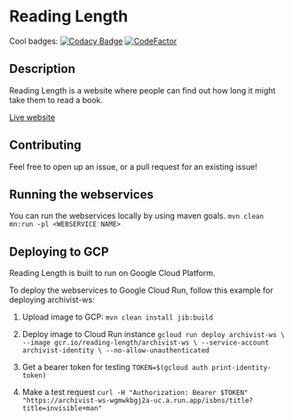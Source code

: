 # Reading Length
Cool badges:
[![Codacy Badge](https://api.codacy.com/project/badge/Grade/3c2929ad15344b5eb43119f0c997771c)](https://app.codacy.com/gh/Putnam14/reading-length-java?utm_source=github.com&utm_medium=referral&utm_content=Putnam14/reading-length-java&utm_campaign=Badge_Grade)
[![CodeFactor](https://www.codefactor.io/repository/github/putnam14/reading-length-java/badge)](https://www.codefactor.io/repository/github/putnam14/reading-length-java)

## Description
Reading Length is a website where people can find out how long it might take them to read a book.

[Live website](https://www.readinglength.com)

## Contributing
Feel free to open up an issue, or a pull request for an existing issue!

## Running the webservices
You can run the webservices locally by using maven goals.
`mvn clean mn:run -pl <WEBSERVICE NAME>`

## Deploying to GCP
Reading Length is built to run on Google Cloud Platform.

To deploy the webservices to Google Cloud Run, follow this example for deploying archivist-ws:

1. Upload image to GCP:
`mvn clean install jib:build`

1. Deploy image to Cloud Run instance
`gcloud run deploy archivist-ws \
--image gcr.io/reading-length/archivist-ws \
--service-account archivist-identity \
--no-allow-unauthenticated`

1. Get a bearer token for testing
`TOKEN=$(gcloud auth print-identity-token)`

1. Make a test request
`curl -H "Authorization: Bearer $TOKEN" "https://archivist-ws-wgmwkbgj2a-uc.a.run.app/isbns/title?title=invisible+man"`
     